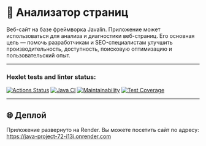 # 🌟 Анализатор страниц

Веб-сайт на базе фреймворка Javalin. Приложение может использоваться для анализа и диагностики веб-страниц. Его основная цель — помочь разработчикам и SEO-специалистам улучшить производительность, доступность, поисковую оптимизацию и пользовательский опыт.

---

### Hexlet tests and linter status:
[![Actions Status](https://github.com/AleksKen/java-project-72/actions/workflows/hexlet-check.yml/badge.svg)](https://github.com/AleksKen/java-project-72/actions)
[![Java CI](https://github.com/AleksKen/java-project-72/actions/workflows/main.yml/badge.svg)](https://github.com/AleksKen/java-project-72/actions/workflows/main.yml)
[![Maintainability](https://api.codeclimate.com/v1/badges/8cafbedd4ce6c11da9fc/maintainability)](https://codeclimate.com/github/AleksKen/java-project-72/maintainability)
[![Test Coverage](https://api.codeclimate.com/v1/badges/8cafbedd4ce6c11da9fc/test_coverage)](https://codeclimate.com/github/AleksKen/java-project-72/test_coverage)

---

## 🌐 Деплой
Приложение развернуто на Render. Вы можете посетить сайт по адресу:
 https://java-project-72-i13i.onrender.com

